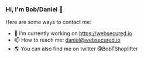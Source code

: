 ### Hi, I'm Bob/Daniel 👋

Here are some ways to contact me:

- 🔭 I’m currently working on https://websecured.io
- 📫 How to reach me: daniel@websecured.io
- 🌎 You can also find me on twitter @BobTShoplifter
